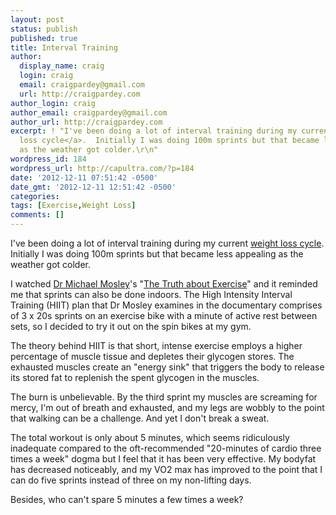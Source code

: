 ```yaml
---
layout: post
status: publish
published: true
title: Interval Training
author:
  display_name: craig
  login: craig
  email: craigpardey@gmail.com
  url: http://craigpardey.com
author_login: craig
author_email: craigpardey@gmail.com
author_url: http://craigpardey.com
excerpt: ! "I've been doing a lot of interval training during my current <a href=\"http://capultra.com/body-weight/\">weight
  loss cycle</a>.  Initially I was doing 100m sprints but that became less appealing
  as the weather got colder.\r\n"
wordpress_id: 184
wordpress_url: http://capultra.com/?p=184
date: '2012-12-11 07:51:42 -0500'
date_gmt: '2012-12-11 12:51:42 -0500'
categories:
tags: [Exercise,Weight Loss]
comments: []
---
```


I've been doing a lot of interval training during my current [weight loss
cycle](http://capultra.com/body-weight/). Initially I was doing 100m sprints
but that became less appealing as the weather got colder.  
  
I watched [Dr Michael Mosley](https://twitter.com/DrMichaelMosley)'s "[The
Truth about Exercise](http://www.bbc.co.uk/programmes/b01cywtq)" and it
reminded me that sprints can also be done indoors. The High Intensity Interval
Training (HIIT) plan that Dr Mosley examines in the documentary comprises of 3
x 20s sprints on an exercise bike with a minute of active rest between sets,
so I decided to try it out on the spin bikes at my gym.

The theory behind HIIT is that short, intense exercise employs a higher
percentage of muscle tissue and depletes their glycogen stores. The exhausted
muscles create an "energy sink" that triggers the body to release its stored
fat to replenish the spent glycogen in the muscles.

The burn is unbelievable. By the third sprint my muscles are screaming for
mercy, I'm out of breath and exhausted, and my legs are wobbly to the point
that walking can be a challenge. And yet I don't break a sweat.

The total workout is only about 5 minutes, which seems ridiculously inadequate
compared to the oft-recommended "20-minutes of cardio three times a week"
dogma but I feel that it has been very effective. My bodyfat has decreased
noticeably, and my VO2 max has improved to the point that I can do five
sprints instead of three on my non-lifting days.

Besides, who can't spare 5 minutes a few times a week?

